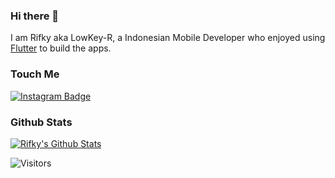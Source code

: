 ### Hi there 👋

I am Rifky aka LowKey-R, a Indonesian Mobile Developer who enjoyed using [Flutter](https://github.com/flutter/flutter) to build the apps.

### Touch Me

[![Instagram Badge](https://img.shields.io/badge/Instagram-E4405F?style=for-the-badge&logo=instagram&logoColor=white)](https://www.instagram.com/meowjestic_)

### Github Stats

[![Rifky's Github Stats](https://github-readme-stats.vercel.app/api?username=LowKey-R&count_private=true&theme=default&show_icons=true)](https://github.com/letsar)

![Visitors](https://visitor-badge.glitch.me/badge?page_id=LowKey-R)
<!--
**LowKey-R/LowKey-R** is a ✨ _special_ ✨ repository because its `README.md` (this file) appears on your GitHub profile.

Here are some ideas to get you started:

- 🔭 I’m currently working on ...
- 🌱 I’m currently learning ...
- 👯 I’m looking to collaborate on ...
- 🤔 I’m looking for help with ...
- 💬 Ask me about ...
- 📫 How to reach me: ...
- 😄 Pronouns: ...
- ⚡ Fun fact: ...
-->
